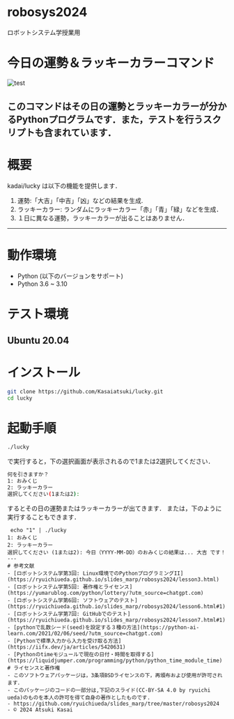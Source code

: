 # robosys2024
ロボットシステム学授業用
# 今日の運勢＆ラッキーカラーコマンド
![test](https://github.com/kasaiatsuki/robosys2024/actions/workflows/kadaitest.yml/badge.svg)

このコマンドはその日の運勢とラッキーカラーが分かるPythonプログラムです．また，テストを行うスクリプトも含まれています．
---
# 概要
kadai/lucky は以下の機能を提供します．
1. 運勢:「大吉」「中吉」「凶」などの結果を生成.
2. ラッキーカラー: ランダムにラッキーカラー「赤」「青」「緑」などを生成．
3. １日に異なる運勢，ラッキーカラーが出ることはありません．

---
# 動作環境
- Python (以下のバージョンをサポート)
- Python 3.6 ~ 3.10
# テスト環境
Ubuntu 20.04
 ---
 # インストール
```bash
git clone https://github.com/Kasaiatsuki/lucky.git
cd lucky
```
# 起動手順
```bash
./lucky
```
で実行すると，下の選択画面が表示されるので1または2選択してください．
```bash
何を引きますか？
1: おみくじ
2: ラッキーカラー
選択してください(1または2):
```
するとその日の運勢またはラッキーカラーが出てきます．
または，下のように実行することもできます．
```
 echo "1" | ./lucky
1: おみくじ
2: ラッキーカラー
選択してください (1または2): 今日（YYYY-MM-DD）のおみくじの結果は... 大吉 です！
---
# 参考文献
- [ロボットシステム学第3回: Linux環境でのPythonプログラミングII](https://ryuichiueda.github.io/slides_marp/robosys2024/lesson3.html)
- [ロボットシステム学第5回: 著作権とライセンス](https://yumarublog.com/python/lottery/?utm_source=chatgpt.com)
- [ロボットシステム学第6回: ソフトウェアのテスト](https://ryuichiueda.github.io/slides_marp/robosys2024/lesson6.html#1)
- [ロボットシステム学第7回: GitHubでのテスト](https://ryuichiueda.github.io/slides_marp/robosys2024/lesson7.html#1)
- [pythonで乱数シード(seed)を設定する３種の方法](https://python-ai-learn.com/2021/02/06/seed/?utm_source=chatgpt.com)
- [Pythonで標準入力から入力を受け取る方法](https://iifx.dev/ja/articles/5420631)
- [Pythonのtimeモジュールで現在の日付・時間を取得する](https://liquidjumper.com/programming/python/python_time_module_time)
# ライセンスと著作権
- このソフトウェアパッケージは，3条項BSDライセンスの下，再頒布および使用が許可されます．
- このパッケージのコードの一部分は,下記のスライド(CC-BY-SA 4.0 by ryuichi ueda)のものを本人の許可を得て自身の著作としたものです.
- https://github.com/ryuichiueda/slides_marp/tree/master/robosys2024
- © 2024 Atsuki Kasai

